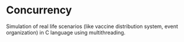 # Concurrency
Simulation of  real life scenarios (like vaccine distribution system, event organization) in C  language using multithreading.
